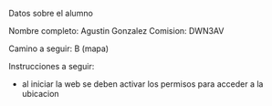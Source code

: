 Datos sobre el alumno

Nombre completo: Agustin Gonzalez
Comision: DWN3AV

Camino a seguir: B (mapa)

Instrucciones a seguir:

- al iniciar la web se deben activar los permisos para acceder a la ubicacion


